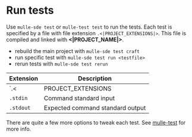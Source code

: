 # Run tests

Use `mulle-sde test` or `mulle-test test` to run the tests. Each test is
specified by a file with file extension `.<|PROJECT_EXTENSIONS|>`. This file
is compiled and linked with **<|PROJECT_NAME|>**.

* rebuild the main project with `mulle-sde test craft`
* run specific test with `mulle-sde test run <testfile>`
* rerun tests with `mulle-sde test rerun`


Extension   | Description
------------|-------------------------
`.<|PROJECT_EXTENSIONS|>`      | Test source
`.stdin`    | Command standard input
`.stdout`   | Expected command standard output


There are quite a few more options to tweak each test. 
See [mulle-test](//github.com/mulle-sde/mulle-test) for more info.

